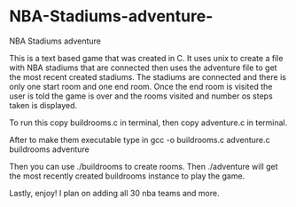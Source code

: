 # NBA-Stadiums-adventure-
NBA Stadiums adventure 

This is a text based game that was created in C. It uses unix to create a file with NBA stadiums that are connected then uses the adventure file to get the most recent created stadiums. The stadiums are connected and there is only one start room and one end room. Once the end room is visited the user is told the game is over and the rooms visited and number os steps taken is displayed. 


To run this copy buildrooms.c in terminal, then copy adventure.c in terminal. 

After to make them executable type in gcc -o buildrooms.c adventure.c buildrooms adventure

Then you can use ./buildrooms to create rooms. Then ./adventure will get the most recently created buildrooms instance to play the game. 

Lastly, enjoy! I plan on adding all 30 nba teams and more. 
